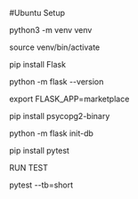 #Ubuntu Setup

python3 -m venv venv

source venv/bin/activate

pip install Flask

python -m flask --version

export FLASK_APP=marketplace

pip install psycopg2-binary

python -m flask init-db

pip install pytest

RUN TEST

pytest --tb=short